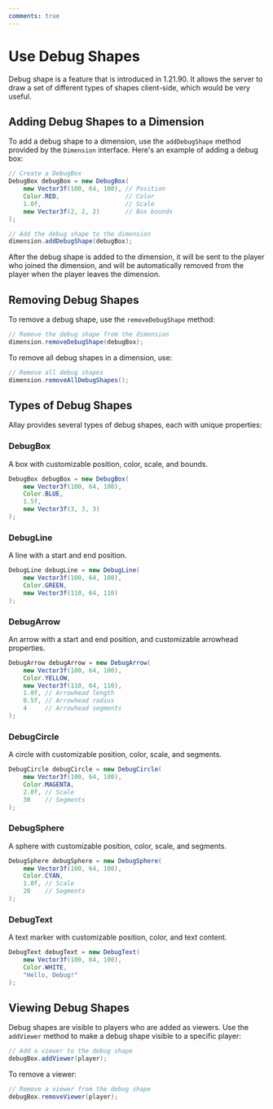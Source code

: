 ```yaml
---
comments: true
---
```


# Use Debug Shapes

Debug shape is a feature that is introduced in 1.21.90. It allows the server to draw a set of
different types of shapes client-side, which would be very useful.

## Adding Debug Shapes to a Dimension

To add a debug shape to a dimension, use the `addDebugShape` method provided by the `Dimension` interface. Here's an example of adding a debug box:

```java linenums="1" hl_lines="9"
// Create a DebugBox
DebugBox debugBox = new DebugBox(
    new Vector3f(100, 64, 100), // Position
    Color.RED,                  // Color
    1.0f,                       // Scale
    new Vector3f(2, 2, 2)       // Box bounds
);

// Add the debug shape to the dimension
dimension.addDebugShape(debugBox);
```

After the debug shape is added to the dimension, it will be sent to the player who joined the dimension,
and will be automatically removed from the player when the player leaves the dimension.

## Removing Debug Shapes

To remove a debug shape, use the `removeDebugShape` method:

```java linenums="1"
// Remove the debug shape from the dimension
dimension.removeDebugShape(debugBox);
```

To remove all debug shapes in a dimension, use:

```java linenums="1"
// Remove all debug shapes
dimension.removeAllDebugShapes();
```

## Types of Debug Shapes

Allay provides several types of debug shapes, each with unique properties:

### DebugBox
A box with customizable position, color, scale, and bounds.

```java
DebugBox debugBox = new DebugBox(
    new Vector3f(100, 64, 100),
    Color.BLUE,
    1.5f,
    new Vector3f(3, 3, 3)
);
```

### DebugLine
A line with a start and end position.

```java
DebugLine debugLine = new DebugLine(
    new Vector3f(100, 64, 100),
    Color.GREEN,
    new Vector3f(110, 64, 110)
);
```

### DebugArrow
An arrow with a start and end position, and customizable arrowhead properties.

```java
DebugArrow debugArrow = new DebugArrow(
    new Vector3f(100, 64, 100),
    Color.YELLOW,
    new Vector3f(110, 64, 110),
    1.0f, // Arrowhead length
    0.5f, // Arrowhead radius
    4     // Arrowhead segments
);
```

### DebugCircle
A circle with customizable position, color, scale, and segments.

```java
DebugCircle debugCircle = new DebugCircle(
    new Vector3f(100, 64, 100),
    Color.MAGENTA,
    2.0f, // Scale
    30    // Segments
);
```

### DebugSphere
A sphere with customizable position, color, scale, and segments.

```java
DebugSphere debugSphere = new DebugSphere(
    new Vector3f(100, 64, 100),
    Color.CYAN,
    1.0f, // Scale
    20    // Segments
);
```

### DebugText
A text marker with customizable position, color, and text content.

```java
DebugText debugText = new DebugText(
    new Vector3f(100, 64, 100),
    Color.WHITE,
    "Hello, Debug!"
);
```

## Viewing Debug Shapes

Debug shapes are visible to players who are added as viewers. Use the `addViewer` method to make a debug shape visible to a specific player:

```java
// Add a viewer to the debug shape
debugBox.addViewer(player);
```

To remove a viewer:

```java
// Remove a viewer from the debug shape
debugBox.removeViewer(player);
```
